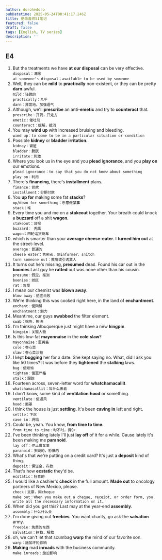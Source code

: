 ```yaml
---
author: dorohedoro
pubDatetime: 2025-05-24T08:41:17.246Z
title: 绝命毒师S1笔记
featured: false
draft: false
tags: [English, TV series]
description: ''
---
```


## E4
1. But the treatments we have **at our disposal** can be very effective.<br>
`disposal：清除`<br>
`at someone's disposal：available to be used by someone`
2. Well, they can be **mild** to **practically** non-existent, or they can be pretty **darn** awful.<br>
`mild：轻微的`<br>
`practically：几乎`<br>
`darn：非常地，加强语气`
3. Although, we'll **prescribe** an anti-**emetic** and try to **counteract** that.<br>
`prescribe：开药，开处方`<br>
`emetic：催吐剂`<br>
`counteract：缓解，抵消`
4. You may **wind up** with increased bruising and bleeding.<br>
`wind up：to come to be in a particular situation or condition`
5. Possible **kidney** or **bladder** **irritation**.<br>
`kidney：肾脏`<br>
`bladder：膀胱`<br>
`irritate：刺激`
6. Where you look us in the eye and you **plead ignorance**, and you **play on** our emotions.<br>
`plead ignorance：to say that you do not know about something`<br>
`play on：利用`
7. There's **financing**, there's **installment** plans.<br>
`finance：贷款`<br>
`installment：分期付款`
8. You **up for** making some fat **stacks**?<br>
`up/down for something：乐意做某事`<br>
`stack：堆`
9. Every time you and me on a **stakeout** together. Your breath could knock a **buzzard** off a shit **wagon**.<br>
`stakeout：监视`<br>
`buzzard： 秃鹰`<br>
`wagon：四轮运货马车`
10. which is smarter than your **average** **cheese-eater**. I **turned him out** at the street-level.<br>
`average：普通的`<br>
`cheese eater：告密者，同informer，snitch`<br>
`turn someone out：教唆或引诱某人`
11. It turns out he's missing, **presumed** dead. Found his car out in the **boonies**.Last guy he **ratted** out was none other than his cousin.<br>
`presume：假定，推测`<br>
`boonies：郊区`<br>
`rat：告发`
12. I mean our chemist was **blown away**.<br>
`blow away：彻底击败`
13. We're thinking this was cooked right here, in the land of **enchantment**.<br>
`enchant：使陶醉`<br>
`enchantment：魅力`
14. Meantime, our guys **swabbed** the filter element.<br>
`swab：棉签，擦洗`
15. I'm thinking Albuquerque just might have a new **kingpin**.<br>
`kingpin：关键人物`
16. Is this low-fat **mayonnaise** in the **cole** **slaw**?<br>
`mayonnaise：蛋黄酱`<br>
`cole：卷心菜`<br>
`slaw：卷心菜沙拉`
17. I kept **bugging** her for a date. She kept saying no. What, did I ask you like 50 times? It was before they **tightened** the **stalking** laws.<br>
`bug：使烦恼`<br>
`tighten：使更严格`<br>
`stalk：跟踪`
18. Fourteen across, seven-letter word for **whatchamacallit**.<br>
`whatchamacallit：叫什么来着`
19. I don't know, some kind of **ventilation** **hood** or something.<br>
`ventilate：使通风`<br>
`hood：面罩`
20. I think the house is just **settling**. It's been **caving in** left and right.<br>
`settle：下沉`<br>
`cave in：坍塌`
21. Could be, yeah. You know, **from time to time**.<br>
`from time to time：时不时，偶尔`
22. I've been thinking lately I'll just **lay off** of it for a while. Cause lately it's been making me **paranoid**.<br>
`lay off：停止做某事`<br>
`paranoid：多疑的，恐惧的`
23. What's that we're putting on a credit card? It's just a **deposit** kind of thing.<br>
`deposit：保证金，存款`
24. That's how **ecstatic** they'd be.<br>
`ecstatic：狂喜的`
25. I would like a cashier's **check** in the full amount. **Made out** to oncology partners of New Mexico, please.<br>
`check：支票，同cheque`<br>
`make out：When you make out a cheque, receipt, or order form, you write all the necessary information on it.`
26. When did you get this? Last may at the year-end **assembly**.<br>
`assembly：什么什么会`
27. I'm done giving out **freebies**. You want charity, go ask the **salvation** army.<br>
`freebie：免费的东西`<br>
`salvation：拯救，解救`
28. oh, we can't let that scumbag **warp** the mind of our favorite son.<br>
`warp：施加坏的影响`
29. **Making** mad **inroads** with the business community.<br>
`make inroads：施加影响`
